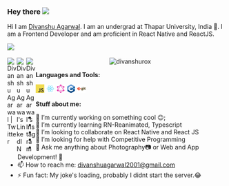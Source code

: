 ### Hey there <img src="https://media.giphy.com/media/hvRJCLFzcasrR4ia7z/giphy.gif" width="25px">

Hi I am [Divanshu Agarwal](https://www.linkedin.com/in/divanshu-agarwal-120bab1a0/). I am an undergrad at Thapar University, India 🏫.
I am a Frontend Developer and am proficient in React Native and ReactJS.


![](https://komarev.com/ghpvc/?username=divanshurox)


<a href="https://twitter.com/DivanshuAgarwa7">
  <img align="left" alt="Divanshu Agarwal | Twitter" width="22px" src="https://raw.githubusercontent.com/peterthehan/peterthehan/master/assets/twitter.svg" />
</a>
<a href="https://www.linkedin.com/in/divanshu-agarwal-120bab1a0/">
  <img align="left" alt="Divanshu Agarwal's LinkedIN" width="22px" src="https://raw.githubusercontent.com/peterthehan/peterthehan/master/assets/linkedin.svg" />
</a>
<a href="https://www.instagram.com/divanshurox/">
  <img align="left" alt="Divanshu Agarwal's Instagram" width="22px" src="https://www.flaticon.com/free-icon/instagram_174855" />
</a>

<p align="center"> <img src="https://github-readme-stats.vercel.app/api?username=divanshurox&show_icons=true&theme=gotham" alt="divanshurox" />

**Languages and Tools:**  

<code><img height="20" src="https://raw.githubusercontent.com/github/explore/80688e429a7d4ef2fca1e82350fe8e3517d3494d/topics/javascript/javascript.png"></code>
<code><img height="20" src="https://raw.githubusercontent.com/github/explore/80688e429a7d4ef2fca1e82350fe8e3517d3494d/topics/react/react.png"></code>
<code><img height="20" src="https://raw.githubusercontent.com/github/explore/5c058a388828bb5fde0bcafd4bc867b5bb3f26f3/topics/graphql/graphql.png"></code>
<code><img height="20" src="https://raw.githubusercontent.com/github/explore/80688e429a7d4ef2fca1e82350fe8e3517d3494d/topics/cpp/cpp.png"></code>
<code><img height="20" src="https://raw.githubusercontent.com/github/explore/80688e429a7d4ef2fca1e82350fe8e3517d3494d/topics/git/git.png"></code>

**Stuff about me:**

- 🔭 I’m currently working on something cool :wink:;
- 🌱 I’m currently learning RN-Reanimated, Typescript
- 👯 I’m looking to collaborate on React Native and React JS
- 🤔 I’m looking for help with Competitive Programming
- 💬 Ask me anything about Photography📷 or Web and App Development! 📱
- 📫 How to reach me: divanshuagarwal2001@gmail.com
- ⚡ Fun fact: My joke's loading, probably I didnt start the server.😂
